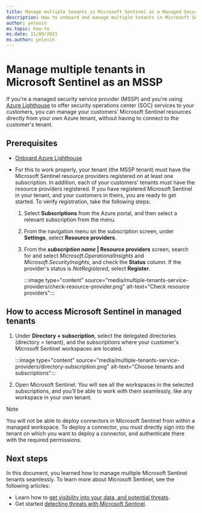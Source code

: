 ```yaml
---
title: Manage multiple tenants in Microsoft Sentinel as a Managed Security Service Provider | Microsoft Docs
description: How to onboard and manage multiple tenants in Microsoft Sentinel as a Managed Security Service Provider (MSSP) using Azure Lighthouse.
author: yelevin
ms.topic: how-to
ms.date: 11/09/2021
ms.author: yelevin
---
```


# Manage multiple tenants in Microsoft Sentinel as an MSSP

If you're a managed security service provider (MSSP) and you're using [Azure Lighthouse](../lighthouse/overview.md) to offer security operations center (SOC) services to your customers, you can manage your customers' Microsoft Sentinel resources directly from your own Azure tenant, without having to connect to the customer's tenant. 

## Prerequisites

- [Onboard Azure Lighthouse](../lighthouse/how-to/onboard-customer.md)

- For this to work properly, your tenant (the MSSP tenant) must have the Microsoft Sentinel resource providers registered on at least one subscription. In addition, each of your customers' tenants must have the resource providers registered. If you have registered Microsoft Sentinel in your tenant, and your customers in theirs, you are ready to get started. To verify registration, take the following steps:

    1. Select **Subscriptions** from the Azure portal, and then select a relevant subscription from the menu.

    1. From the navigation menu on the subscription screen, under **Settings**, select **Resource providers**.

    1. From the ***subscription name* | Resource providers** screen, search for and select *Microsoft.OperationalInsights* and *Microsoft.SecurityInsights*, and check the **Status** column. If the provider's status is *NotRegistered*, select **Register**.
    
        :::image type="content" source="media/multiple-tenants-service-providers/check-resource-provider.png" alt-text="Check resource providers":::

## How to access Microsoft Sentinel in managed tenants

1. Under **Directory + subscription**, select the delegated directories (directory = tenant), and the subscriptions where your customer's Microsoft Sentinel workspaces are located.

    :::image type="content" source="media/multiple-tenants-service-providers/directory-subscription.png" alt-text="Choose tenants and subscriptions":::

1. Open Microsoft Sentinel. You will see all the workspaces in the selected subscriptions, and you'll be able to work with them seamlessly, like any workspace in your own tenant.

> [!NOTE]
> You will not be able to deploy connectors in Microsoft Sentinel from within a managed workspace. To deploy a connector, you must directly sign into the tenant on which you want to deploy a connector, and authenticate there with the required permissions.

## Next steps

In this document, you learned how to manage multiple Microsoft Sentinel tenants seamlessly. To learn more about Microsoft Sentinel, see the following articles:
- Learn how to [get visibility into your data, and potential threats](get-visibility.md).
- Get started [detecting threats with Microsoft Sentinel](threat-detection.md).

